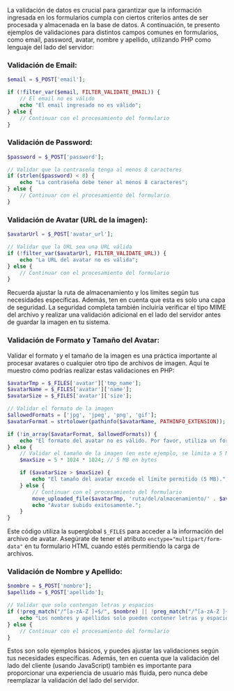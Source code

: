 La validación de datos es crucial para garantizar que la información ingresada en los formularios cumpla con ciertos criterios antes de ser procesada y almacenada en la base de datos. A continuación, te presento ejemplos de validaciones para distintos campos comunes en formularios, como email, password, avatar, nombre y apellido, utilizando PHP como lenguaje del lado del servidor:

### Validación de Email:

```php
$email = $_POST['email'];

if (!filter_var($email, FILTER_VALIDATE_EMAIL)) {
    // El email no es válido
    echo "El email ingresado no es válido";
} else {
    // Continuar con el procesamiento del formulario
}
```

### Validación de Password:

```php
$password = $_POST['password'];

// Validar que la contraseña tenga al menos 8 caracteres
if (strlen($password) < 8) {
    echo "La contraseña debe tener al menos 8 caracteres";
} else {
    // Continuar con el procesamiento del formulario
}
```

### Validación de Avatar (URL de la imagen):

```php
$avatarUrl = $_POST['avatar_url'];

// Validar que la URL sea una URL válida
if (!filter_var($avatarUrl, FILTER_VALIDATE_URL)) {
    echo "La URL del avatar no es válida";
} else {
    // Continuar con el procesamiento del formulario
}
```

Recuerda ajustar la ruta de almacenamiento y los límites según tus necesidades específicas. Además, ten en cuenta que esta es solo una capa de seguridad. La seguridad completa también incluiría verificar el tipo MIME del archivo y realizar una validación adicional en el lado del servidor antes de guardar la imagen en tu sistema.


### Validación de Formato y Tamaño del Avatar:
Validar el formato y el tamaño de la imagen es una práctica importante al procesar avatares o cualquier otro tipo de archivos de imagen. Aquí te muestro cómo podrías realizar estas validaciones en PHP:

```php
$avatarTmp = $_FILES['avatar']['tmp_name'];
$avatarName = $_FILES['avatar']['name'];
$avatarSize = $_FILES['avatar']['size'];

// Validar el formato de la imagen
$allowedFormats = ['jpg', 'jpeg', 'png', 'gif'];
$avatarFormat = strtolower(pathinfo($avatarName, PATHINFO_EXTENSION));

if (!in_array($avatarFormat, $allowedFormats)) {
    echo "El formato del avatar no es válido. Por favor, utiliza un formato de imagen válido (jpg, jpeg, png, gif).";
} else {
    // Validar el tamaño de la imagen (en este ejemplo, se limita a 5 MB)
    $maxSize = 5 * 1024 * 1024; // 5 MB en bytes

    if ($avatarSize > $maxSize) {
        echo "El tamaño del avatar excede el límite permitido (5 MB).";
    } else {
        // Continuar con el procesamiento del formulario
        move_uploaded_file($avatarTmp, 'ruta/del/almacenamiento/' . $avatarName);
        echo "Avatar subido exitosamente.";
    }
}
```

Este código utiliza la superglobal `$_FILES` para acceder a la información del archivo de avatar. Asegúrate de tener el atributo `enctype="multipart/form-data"` en tu formulario HTML cuando estés permitiendo la carga de archivos.



### Validación de Nombre y Apellido:

```php
$nombre = $_POST['nombre'];
$apellido = $_POST['apellido'];

// Validar que solo contengan letras y espacios
if (!preg_match("/^[a-zA-Z ]+$/", $nombre) || !preg_match("/^[a-zA-Z ]+$/", $apellido)) {
    echo "Los nombres y apellidos solo pueden contener letras y espacios";
} else {
    // Continuar con el procesamiento del formulario
}
```

Estos son solo ejemplos básicos, y puedes ajustar las validaciones según tus necesidades específicas. Además, ten en cuenta que la validación del lado del cliente (usando JavaScript) también es importante para proporcionar una experiencia de usuario más fluida, pero nunca debe reemplazar la validación del lado del servidor.